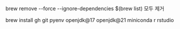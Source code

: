 



brew remove --force --ignore-dependencies $(brew list)
 모두 제거

brew install gh git pyenv openjdk@17 openjdk@21 miniconda r rstudio 